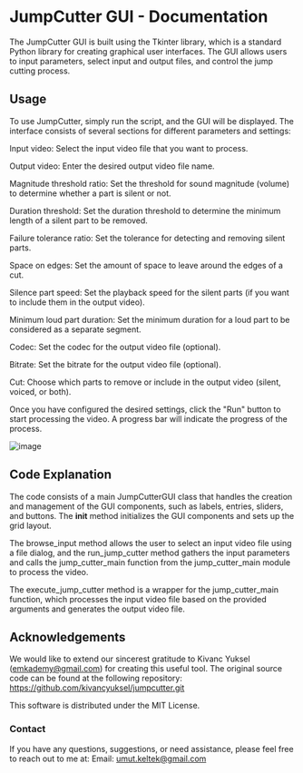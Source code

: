 
# JumpCutter GUI  - Documentation


The JumpCutter GUI is built using the Tkinter library, which is a standard Python library for creating graphical user interfaces. The GUI allows users to input parameters, select input and output files, and control the jump cutting process.

## Usage ##
To use JumpCutter, simply run the script, and the GUI will be displayed. The interface consists of several sections for different parameters and settings:

Input video: Select the input video file that you want to process.

Output video: Enter the desired output video file name.

Magnitude threshold ratio: Set the threshold for sound magnitude (volume) to determine whether a part is silent or not.

Duration threshold: Set the duration threshold to determine the minimum length of a silent part to be removed.

Failure tolerance ratio: Set the tolerance for detecting and removing silent parts.

Space on edges: Set the amount of space to leave around the edges of a cut.

Silence part speed: Set the playback speed for the silent parts (if you want to include them in the output video).

Minimum loud part duration: Set the minimum duration for a loud part to be considered as a separate segment.

Codec: Set the codec for the output video file (optional).

Bitrate: Set the bitrate for the output video file (optional).

Cut: Choose which parts to remove or include in the output video (silent, voiced, or both).

Once you have configured the desired settings, click the "Run" button to start processing the video. A progress bar will indicate the progress of the process.


![image](https://user-images.githubusercontent.com/35880258/227778348-bd7255c9-18d5-4ae4-addb-7847fea20d52.png)

## Code Explanation ##
The code consists of a main JumpCutterGUI class that handles the creation and management of the GUI components, such as labels, entries, sliders, and buttons. The __init__ method initializes the GUI components and sets up the grid layout.

The browse_input method allows the user to select an input video file using a file dialog, and the run_jump_cutter method gathers the input parameters and calls the jump_cutter_main function from the jump_cutter_main module to process the video.

The execute_jump_cutter method is a wrapper for the jump_cutter_main function, which processes the input video file based on the provided arguments and generates the output video file.

## Acknowledgements ##
We would like to extend our sincerest gratitude to Kivanc Yuksel (emkademy@gmail.com) for creating this useful tool. The original source code can be found at the following repository: https://github.com/kivancyuksel/jumpcutter.git

This software is distributed under the MIT License.

### Contact ###
If you have any questions, suggestions, or need assistance, please feel free to reach out to me at:
Email: umut.keltek@gmail.com
